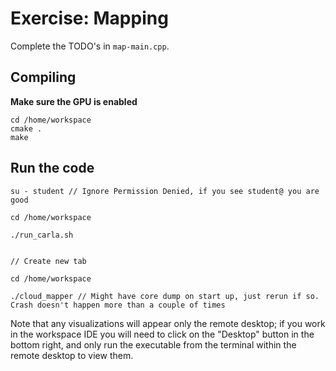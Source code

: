 # Exercise: Mapping

Complete the TODO's in `map-main.cpp`.

## Compiling

**Make sure the GPU is enabled**


```
cd /home/workspace
cmake .
make
```

## Run the code

```
su - student // Ignore Permission Denied, if you see student@ you are good

cd /home/workspace

./run_carla.sh


// Create new tab

cd /home/workspace

./cloud_mapper // Might have core dump on start up, just rerun if so. Crash doesn't happen more than a couple of times
```

Note that any visualizations will appear only the remote desktop; if you work in the workspace IDE you will need to click on the "Desktop" button in the bottom right, and only run the executable from the terminal within the remote desktop to view them.